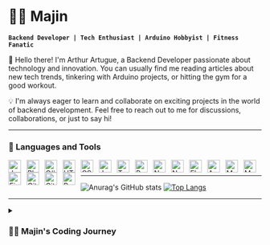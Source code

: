 # 🧙‍♂️ Majin

**`Backend Developer | Tech Enthusiast | Arduino Hobbyist | Fitness Fanatic`**

👋 Hello there! I'm Arthur Artugue, a Backend Developer passionate about technology and innovation. You can usually find me reading articles about new tech trends, tinkering with Arduino projects, or hitting the gym for a good workout.

💡 I'm always eager to learn and collaborate on exciting projects in the world of backend development. Feel free to reach out to me for discussions, collaborations, or just to say hi!


---

### 🧰 Languages and Tools
                  
<img align="left" alt="Java" width="25px" style="padding-right:8px;" src="https://cdn.jsdelivr.net/gh/devicons/devicon/icons/java/java-original.svg"/>            
<img align="left" alt="Php" width="25px" style="padding-right:8px;" src="https://cdn.jsdelivr.net/gh/devicons/devicon@latest/icons/php/php-original.svg"/>             
<img align="left" alt="C#" width="25px" style="padding-right:8px;" src="https://cdn.jsdelivr.net/gh/devicons/devicon@latest/icons/csharp/csharp-original.svg"/>  
<img align="left" alt="HTML" width="25px" style="padding-right:8px;" src="https://cdn.jsdelivr.net/gh/devicons/devicon/icons/html5/html5-plain.svg" />
<img align="left" alt="CSS" width="25px" style="padding-right:8px;" src="https://cdn.jsdelivr.net/gh/devicons/devicon/icons/css3/css3-plain.svg" />
<img align="left" alt="JavaScript" width="25px" style="padding-right:8px;" src="https://cdn.jsdelivr.net/gh/devicons/devicon/icons/javascript/javascript-plain.svg" />
<img align="left" alt="TypeScript" width="25px" style="padding-right:8px;" src="https://cdn.jsdelivr.net/gh/devicons/devicon/icons/typescript/typescript-plain.svg" />
<img align="left" alt="React" width="25px" style="padding-right:8px;" src="https://cdn.jsdelivr.net/gh/devicons/devicon@latest/icons/react/react-original.svg"/> 
<img align="left" alt="NodeJS" width="25px" style="padding-right:8px;" src="https://cdn.jsdelivr.net/gh/devicons/devicon/icons/nodejs/nodejs-original.svg" />
<img align="left" alt="NextJs" width="25px" style="padding-right:8px;" src="https://cdn.jsdelivr.net/gh/devicons/devicon@latest/icons/nextjs/nextjs-original.svg"/>  
<img align="left" alt="Flutter" width="25px" style="padding-right:8px;" src="https://cdn.jsdelivr.net/gh/devicons/devicon@latest/icons/flutter/flutter-original.svg"/>          
<img align="left" alt="Android" width="25px" style="padding-right:8px;" src="https://cdn.jsdelivr.net/gh/devicons/devicon@latest/icons/android/android-original.svg"/>
<img align="left" alt="Mysql" width="25px" style="padding-right:8px;" src="https://cdn.jsdelivr.net/gh/devicons/devicon@latest/icons/mysql/mysql-original-wordmark.svg"/>          
<img align="left" alt="MonggoDB" width="25px" style="padding-right:8px;" src="https://cdn.jsdelivr.net/gh/devicons/devicon@latest/icons/mongodb/mongodb-original.svg"/> 
<img align="left" alt="Firebase" width="25px" style="padding-right:8px;" src="https://cdn.jsdelivr.net/gh/devicons/devicon@latest/icons/firebase/firebase-original.svg"/> 
<img align="left" alt="Git" width="25px" style="padding-right:8px;" src="https://cdn.jsdelivr.net/gh/devicons/devicon/icons/git/git-original.svg" />
<img align="left" alt="GitHub" width="25px" style="padding-right:8px;" src="https://cdn.jsdelivr.net/gh/devicons/devicon/icons/github/github-original.svg" />
<img align="left" alt="Bash" width="25px" style="padding-right:8px;" src="https://cdn.jsdelivr.net/gh/devicons/devicon/icons/bash/bash-original.svg" />
<br />

---

![Anurag's GitHub stats](https://github-readme-stats.vercel.app/api?username=majiinB&theme=dark&show_icons=true)
[![Top Langs](https://github-readme-stats.vercel.app/api/top-langs/?username=majiinB&layout=donut)](https://github.com/anuraghazra/github-readme-stats)

---


<details>
 <summary><h3>👨‍💻 Majin's Coding Journey</h3></summary>
   My journey into the world of programming was unexpected, as I initially envisioned a career in architecture or engineering. Circumstances led me to pursue a course in computer science, a path I hadn't previously considered. Yet, it turned out to be a serendipitous turn of events, as I discovered a newfound passion and purpose within the field. While I hadn't contemplated this career path before, I soon realized that it was where my heart truly belonged. At first, the transition was challenging, but with time, I found solace in overcoming those initial obstacles. Each hurdle became an opportunity for personal growth and development. I am grateful for stumbling upon a field that ignites my passion and allows me to wholeheartedly invest myself in my work. Despite the uncertainties that initially surrounded my journey, I have come to embrace the challenges and relish the rewards that come with them. Through perseverance and determination, I continue to push myself to new heights, eager to explore all that the world of programming has to offer.


